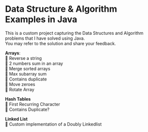 # Data Structure & Algorithm Examples in Java
This is a custom project capturing the Data Structures and Algorithm problems that I have solved using Java. <br>
You may refer to the solution and share your feedback.

<b>Arrays</b>:<br>
  🍕 Reverse a string <br>
  🍔 2 numbers sum in an array <br>
  🍟 Merge sorted arrays <br>
  🌭 Max subarray sum <br>
  🍿 Contains duplicate <br>
  🥓 Move zeroes <br>
  🍳 Rotate Array<br>

<b>Hash Tables</b><br>
  🧇 First Recurring Character <br>
  🥞 Contains Duplicate? <br>
  
 <b>Linked List</b> <br>
  🧈 Custom implementation of a Doubly Linkedlist 
